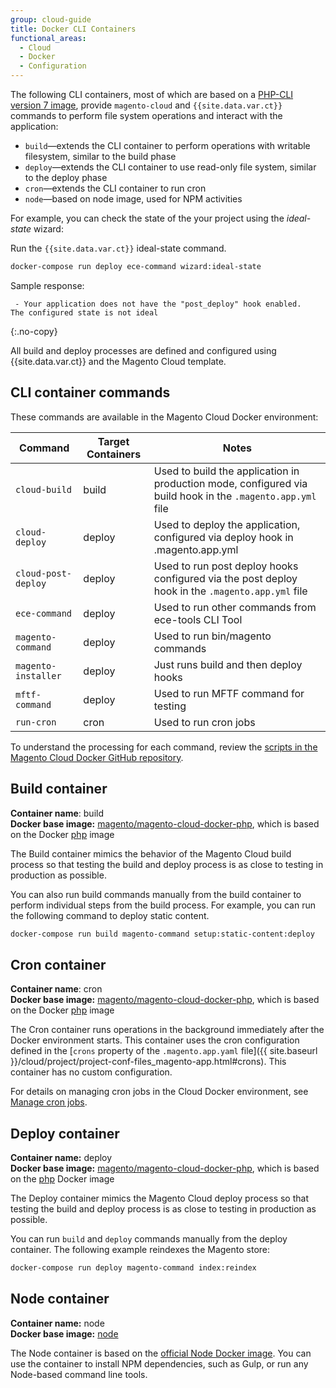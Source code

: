 ```yaml
---
group: cloud-guide
title: Docker CLI Containers
functional_areas:
  - Cloud
  - Docker
  - Configuration
---
```


The following CLI containers, most of which are based on a [PHP-CLI version 7 image], provide `magento-cloud` and `{{site.data.var.ct}}` commands to perform file system operations and interact with the application:

-  `build`—extends the CLI container to perform operations with writable filesystem, similar to the build phase
-  `deploy`—extends the CLI container to use read-only file system, similar to the deploy phase
-  `cron`—extends the CLI container to run cron
-  `node`—based on node image, used for NPM activities

For example, you can check the state of the your project using the _ideal-state_ wizard:

Run the `{{site.data.var.ct}}` ideal-state command.

```bash
docker-compose run deploy ece-command wizard:ideal-state
```

Sample response:

```terminal
 - Your application does not have the "post_deploy" hook enabled.
The configured state is not ideal
```
{:.no-copy}

All build and deploy processes are defined and configured using {{site.data.var.ct}} and the Magento Cloud template.

## CLI container commands

These commands are available in the Magento Cloud Docker environment:

| Command    | Target Containers   |  Notes
| ------------- |  ------------------ |------------------
| `cloud-build` | build | Used to build the application in production mode, configured via build hook in the `.magento.app.yml` file
| `cloud-deploy` | deploy | Used to deploy the application, configured via deploy hook in .magento.app.yml
| `cloud-post-deploy` | deploy | Used to run post deploy hooks configured via the post deploy hook in the `.magento.app.yml` file
| `ece-command` | deploy | Used to run other commands from ece-tools CLI Tool
| `magento-command` | deploy | Used to run bin/magento commands
| `magento-installer` | deploy | Just runs build and then deploy hooks
| `mftf-command` | deploy | Used to run MFTF command for testing
| `run-cron` | cron | Used to run cron jobs

To understand the processing for each command, review the [scripts in the Magento Cloud Docker GitHub repository][scripts].

## Build container

**Container name**: build<br/>
**Docker base image:** [magento/magento-cloud-docker-php], which is based on the Docker [php] image

The Build container mimics the behavior of the Magento Cloud build process so that testing the build and deploy process is as close to testing in production as possible.

You can also run build commands manually from the build container to perform individual steps from the build process. For example, you can run the following command to deploy static content.

```bash
docker-compose run build magento-command setup:static-content:deploy
```

## Cron container

**Container name**: cron<br/>
**Docker base image:** [magento/magento-cloud-docker-php], which is based on the Docker [php] image<br/>

The Cron container runs operations in the background immediately after the Docker environment starts. This container uses the cron configuration defined in the [`crons` property of the `.magento.app.yaml` file]({{ site.baseurl }}/cloud/project/project-conf-files_magento-app.html#crons). This container has no custom configuration.

For details on managing cron jobs in the Cloud Docker environment, see [Manage cron jobs].

## Deploy container

**Container name:** deploy<br/>
**Docker base image:** [magento/magento-cloud-docker-php], which is based on the [php] Docker image

The Deploy container mimics the Magento Cloud deploy process so that testing the build and deploy process is as close to testing in production as possible.

You can run `build` and `deploy` commands manually from the deploy container. The following example reindexes the Magento store:

```bash
docker-compose run deploy magento-command index:reindex
```

## Node container

**Container name:** node<br/>
**Docker base image:** [node]<br/>

The Node container is based on the [official Node Docker image][node]. You can use the container to install NPM dependencies, such as Gulp, or run any Node-based command line tools.

[PHP-CLI version 7 image]: https://hub.docker.com/r/magento/magento-cloud-docker-php
[magento/magento-cloud-docker-php]: https://hub.docker.com/r/magento/magento-cloud-docker-php
[scripts]: https://github.com/magento/magento-cloud-docker/tree/develop/images/php/cli/bin
[Cloud Docker scripts]: https://github.com/magento/magento-cloud-docker/tree/develop/images/php/cli/bin
[magento/magento-cloud-docker-php]: https://hub.docker.com/r/magento/magento-cloud-docker-php
[php]: https://hub.docker.com/_/php
[node]: https://hub.docker.com/_/node
[Manage cron jobs]: {{site.baseurl}}/cloud/docker/docker-manage-cron-jobs.html